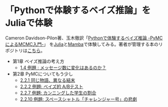 # 「Pythonで体験するベイズ推論」をJuliaで体験

Cameron Davidson-Pilon著、玉木徹訳「[Pythonで体験するベイズ推論 -PyMCによるMCMC入門-](https://www.morikita.co.jp/books/book/3155)」
を[Julia](https://julialang.org/)と[Mamba](https://github.com/brian-j-smith/Mamba.jl)で体験してみる。著者が管理する本のリポジトリは[こちら](https://github.com/CamDavidsonPilon/Probabilistic-Programming-and-Bayesian-Methods-for-Hackers)。

- 第1章 ベイズ推論の考え方  
    - [1.4 例題 : メッセージ数に変化はあるのか？](https://nbviewer.jupyter.org/github/matsueushi/bayesian_methods_julia/blob/master/chapter1_message.ipynb)  
- 第2章 PyMCについてもう少し  
    - [2.2.1 同じ物語、異なる結末](https://nbviewer.jupyter.org/github/matsueushi/bayesian_methods_julia/blob/master/chapter2_simulate_model.ipynb)  
    - [2.2.2 例題: ベイズ的 A/Bテスト](https://nbviewer.jupyter.org/github/matsueushi/bayesian_methods_julia/blob/master/chapter2_ab_test.ipynb)
    - [2.2.7 例題: カンニングした学生の割合](https://nbviewer.jupyter.org/github/matsueushi/bayesian_methods_julia/blob/master/chapter2_cheat.ipynb)
    - [2.2.10 例題: スペースシャトル「チャレンジャー号」の悲劇](https://nbviewer.jupyter.org/github/matsueushi/bayesian_methods_julia/blob/master/chapter2_challenger.ipynb)